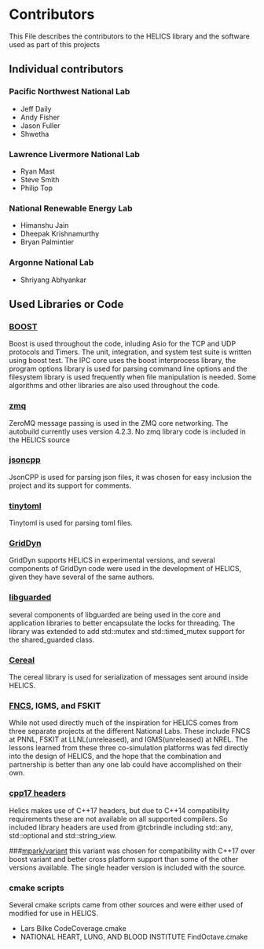 # Contributors
This File describes the contributors to the HELICS library and the software used as part of this projects
## Individual contributors
### Pacific Northwest National Lab
 - Jeff Daily
 - Andy Fisher
 - Jason Fuller
 - Shwetha

### Lawrence Livermore National Lab
 - Ryan Mast
 - Steve Smith
 - Philip Top

### National Renewable Energy Lab
 - Himanshu Jain
 - Dheepak Krishnamurthy
 - Bryan Palmintier

### Argonne National Lab
 - Shriyang Abhyankar

## Used Libraries or Code

### [BOOST](www.boost.org)
  Boost is used throughout the code, inluding Asio for the TCP and UDP protocols and Timers.  The unit, integration, and system test suite is written using boost test.  The IPC core uses the boost interprocess library, the program options library is used for parsing command line options and the filesystem library is used frequently when file manipulation is needed.  Some algorithms and other libraries are also used throughout the code.

### [zmq](www.zeromq.org)
  ZeroMQ message passing is used in the ZMQ core networking.  The autobuild currently uses version 4.2.3. No zmq library code is included in the HELICS source

### [jsoncpp](https://github.com/open-source-parsers/jsoncpp)
  JsonCPP is used for parsing json files, it was chosen for easy inclusion the project and its support for comments.

### [tinytoml](https://github.com/mayah/tinytoml)
  Tinytoml is used for parsing toml files.  

### [GridDyn](https://github.com/LLNL/GridDyn)
GridDyn supports HELICS in experimental versions, and several components of GridDyn code were used in the development of HELICS, given they have several of the same authors.  

### [libguarded](https://github.com/copperspice/libguarded)
several components of libguarded are being used in the core and application libraries to better encapsulate the locks for threading.  The library was extended to add std::mutex and std::timed_mutex support for the shared_guarded class.  

### [Cereal](https://github.com/USCiLab/cereal)
The cereal library is used for serialization of messages sent around inside HELICS.  

### [FNCS](https://github.com/FNCS/fncs), IGMS, and FSKIT
While not used directly much of the inspiration for HELICS comes from three separate projects at the different National Labs.  These include FNCS at PNNL, FSKIT at LLNL(unreleased), and IGMS(unreleased) at NREL.  The lessons learned from these three co-simulation platforms was fed directly into the design of HELICS, and the hope that the combination and partnership is better than any one lab could have accomplished on their own.  

### [cpp17 headers](https://github.com/tcbrindle/cpp17_headers)
Helics makes use of C++17 headers, but due to C++14 compatibility requirements these are not available on all supported compilers.  So included library headers are used from @tcbrindle including std::any, std::optional and std::string_view.  

###[mpark/variant](https://github.com/mpark/variant)
this variant was chosen for compatibility with C++17 over boost variant and better cross platform support than some of the other versions available.  The single header version is included with the source.

### cmake scripts
Several cmake scripts came from other sources and were either used of modified for use in HELICS.
 - Lars Bilke CodeCoverage.cmake
 - NATIONAL HEART, LUNG, AND BLOOD INSTITUTE  FindOctave.cmake
